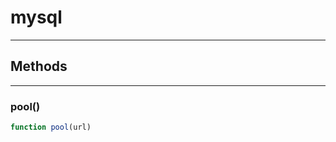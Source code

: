 <!-- @rev b0113db931e56471860c0d804ce1af9d 20ae7b -->
# mysql

----




## Methods

------------------------------------------------------------------------
### pool()

```js
function pool(url) 
```



